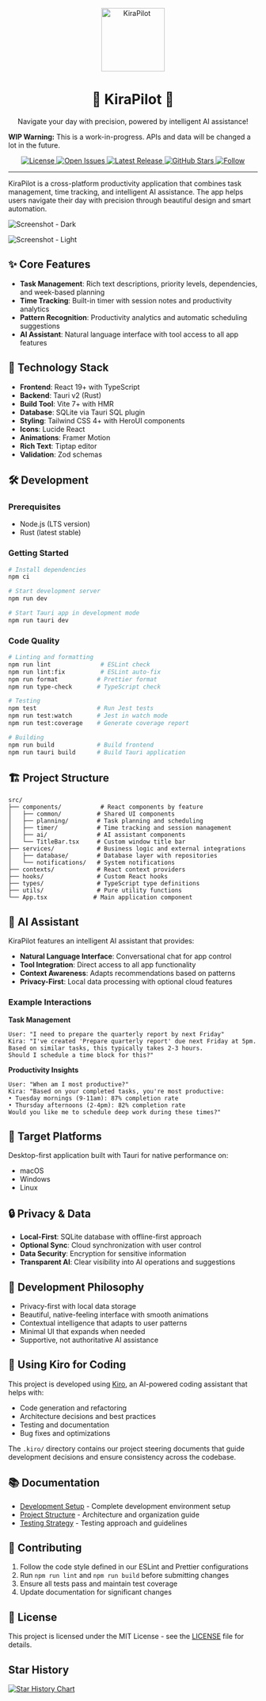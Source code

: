 <p align="center">
  <img alt="KiraPilot" style="width: 128px; height: 128px;" src="app-icon.png"/>
  <h1 align="center">🚀 KiraPilot 🚀</h1>
  <p align="center">Navigate your day with precision, powered by intelligent AI assistance!</p>
</p>

**WIP Warning:** This is a work-in-progress. APIs and data will be changed a lot in the future.

<p align="center">
  <a href="https://github.com/vietanhdev/kirapilot-app/blob/main/LICENSE">
    <img src="https://img.shields.io/github/license/vietanhdev/kirapilot-app.svg" alt="License"/>
  </a>
  <a href="https://github.com/vietanhdev/kirapilot-app/issues">
    <img src="https://img.shields.io/github/issues/vietanhdev/kirapilot-app.svg" alt="Open Issues"/>
  </a>
  <a href="https://github.com/vietanhdev/kirapilot-app/releases">
    <img src="https://img.shields.io/github/v/release/vietanhdev/kirapilot-app.svg" alt="Latest Release"/>
  </a>
  <a href="https://github.com/vietanhdev/kirapilot-app/stargazers">
    <img src="https://img.shields.io/github/stars/vietanhdev/kirapilot-app.svg" alt="GitHub Stars"/>
  </a>
  <a href="https://twitter.com/vietanhdev">
    <img src="https://img.shields.io/badge/+Follow-vietanhdev-blue" alt="Follow"/>
  </a>
</p>

---

KiraPilot is a cross-platform productivity application that combines task management, time tracking, and intelligent AI assistance. The app helps users navigate their day with precision through beautiful design and smart automation.

![Screenshot - Dark](./screenshots/dark.png)

![Screenshot - Light](./screenshots/light.png)

## ✨ Core Features

- **Task Management**: Rich text descriptions, priority levels, dependencies, and week-based planning
- **Time Tracking**: Built-in timer with session notes and productivity analytics
- **Pattern Recognition**: Productivity analytics and automatic scheduling suggestions
- **AI Assistant**: Natural language interface with tool access to all app features

## 🚀 Technology Stack

- **Frontend**: React 19+ with TypeScript
- **Backend**: Tauri v2 (Rust)
- **Build Tool**: Vite 7+ with HMR
- **Database**: SQLite via Tauri SQL plugin
- **Styling**: Tailwind CSS 4+ with HeroUI components
- **Icons**: Lucide React
- **Animations**: Framer Motion
- **Rich Text**: Tiptap editor
- **Validation**: Zod schemas

## 🛠️ Development

### Prerequisites

- Node.js (LTS version)
- Rust (latest stable)

### Getting Started

```bash
# Install dependencies
npm ci

# Start development server
npm run dev

# Start Tauri app in development mode
npm run tauri dev
```

### Code Quality

```bash
# Linting and formatting
npm run lint              # ESLint check
npm run lint:fix          # ESLint auto-fix
npm run format           # Prettier format
npm run type-check       # TypeScript check

# Testing
npm test                 # Run Jest tests
npm run test:watch       # Jest in watch mode
npm run test:coverage    # Generate coverage report

# Building
npm run build            # Build frontend
npm run tauri build      # Build Tauri application
```

## 🏗️ Project Structure

```
src/
├── components/           # React components by feature
│   ├── common/          # Shared UI components
│   ├── planning/        # Task planning and scheduling
│   ├── timer/           # Time tracking and session management
│   ├── ai/              # AI assistant components
│   └── TitleBar.tsx     # Custom window title bar
├── services/            # Business logic and external integrations
│   ├── database/        # Database layer with repositories
│   └── notifications/   # System notifications
├── contexts/            # React context providers
├── hooks/               # Custom React hooks
├── types/               # TypeScript type definitions
├── utils/               # Pure utility functions
└── App.tsx             # Main application component
```

## 🤖 AI Assistant

KiraPilot features an intelligent AI assistant that provides:

- **Natural Language Interface**: Conversational chat for app control
- **Tool Integration**: Direct access to all app functionality
- **Context Awareness**: Adapts recommendations based on patterns
- **Privacy-First**: Local data processing with optional cloud features

### Example Interactions

**Task Management**

```
User: "I need to prepare the quarterly report by next Friday"
Kira: "I've created 'Prepare quarterly report' due next Friday at 5pm.
Based on similar tasks, this typically takes 2-3 hours.
Should I schedule a time block for this?"
```

**Productivity Insights**

```
User: "When am I most productive?"
Kira: "Based on your completed tasks, you're most productive:
• Tuesday mornings (9-11am): 87% completion rate
• Thursday afternoons (2-4pm): 82% completion rate
Would you like me to schedule deep work during these times?"
```

## 🎯 Target Platforms

Desktop-first application built with Tauri for native performance on:

- macOS
- Windows
- Linux

## 🔒 Privacy & Data

- **Local-First**: SQLite database with offline-first approach
- **Optional Sync**: Cloud synchronization with user control
- **Data Security**: Encryption for sensitive information
- **Transparent AI**: Clear visibility into AI operations and suggestions

## 📝 Development Philosophy

- Privacy-first with local data storage
- Beautiful, native-feeling interface with smooth animations
- Contextual intelligence that adapts to user patterns
- Minimal UI that expands when needed
- Supportive, not authoritative AI assistance

## 🧪 Using Kiro for Coding

This project is developed using [Kiro](https://kiro.ai), an AI-powered coding assistant that helps with:

- Code generation and refactoring
- Architecture decisions and best practices
- Testing and documentation
- Bug fixes and optimizations

The `.kiro/` directory contains our project steering documents that guide development decisions and ensure consistency across the codebase.

## 📚 Documentation

- [Development Setup](docs/DEVELOPMENT.md) - Complete development environment setup
- [Project Structure](docs/PROJECT_STRUCTURE.md) - Architecture and organization guide
- [Testing Strategy](docs/TESTING.md) - Testing approach and guidelines

## 🤝 Contributing

1. Follow the code style defined in our ESLint and Prettier configurations
2. Run `npm run lint` and `npm run build` before submitting changes
3. Ensure all tests pass and maintain test coverage
4. Update documentation for significant changes

## 📄 License

This project is licensed under the MIT License - see the [LICENSE](LICENSE) file for details.

## Star History

[![Star History Chart](https://api.star-history.com/svg?repos=vietanhdev/kirapilot-app&type=Date)](https://www.star-history.com/#vietanhdev/kirapilot-app&Date)
